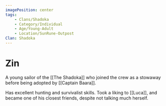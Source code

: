 ```yaml
---
imagePosition: center
tags:
    - Clans/Shadoka
    - Category/Individual
    - Age/Young-Adult
    - Location/SunRune-Outpost
Clan: Shadoka
---
```


# Zin

A young sailor of the [[The Shadoka]] who joined the crew as a stowaway before being adopted by [[Captain Baara]]. 

Has excellent hunting and survivalist skills. Took a liking to [[Luca]], and became one of his closest friends, despite not talking much herself.
